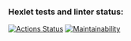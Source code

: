 ### Hexlet tests and linter status:
[![Actions Status](https://github.com/Alla-Zyapaeva/frontend-project-lvl1/workflows/hexlet-check/badge.svg)](https://github.com/Alla-Zyapaeva/frontend-project-lvl1/actions)
[![Maintainability](https://api.codeclimate.com/v1/badges/a99a88d28ad37a79dbf6/maintainability)](https://codeclimate.com/github/codeclimate/codeclimate/maintainability)
